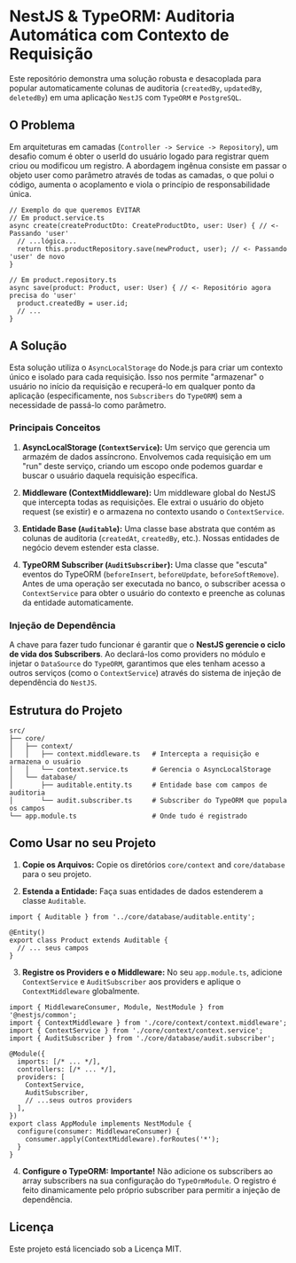**NestJS & TypeORM: Auditoria Automática com Contexto de Requisição**
=====================================================================

Este repositório demonstra uma solução robusta e desacoplada para popular automaticamente colunas de auditoria (`createdBy`, `updatedBy`, `deletedBy`) em uma aplicação `NestJS` com `TypeORM` e `PostgreSQL`.

**O Problema**
--------------

Em arquiteturas em camadas (`Controller -> Service -> Repository`), um desafio comum é obter o userId do usuário logado para registrar quem criou ou modificou um registro. A abordagem ingênua consiste em passar o objeto user como parâmetro através de todas as camadas, o que polui o código, aumenta o acoplamento e viola o princípio de responsabilidade única.

```
// Exemplo do que queremos EVITAR
// Em product.service.ts
async create(createProductDto: CreateProductDto, user: User) { // <- Passando 'user'
  // ...lógica...
  return this.productRepository.save(newProduct, user); // <- Passando 'user' de novo
}

// Em product.repository.ts
async save(product: Product, user: User) { // <- Repositório agora precisa do 'user'
  product.createdBy = user.id;
  // ...
}
```

**A Solução**
-------------

Esta solução utiliza o `AsyncLocalStorage` do Node.js para criar um contexto único e isolado para cada requisição. Isso nos permite "armazenar" o usuário no início da requisição e recuperá-lo em qualquer ponto da aplicação (especificamente, nos `Subscribers` do `TypeORM`) sem a necessidade de passá-lo como parâmetro.

### **Principais Conceitos**

1.  **AsyncLocalStorage (`ContextService`):** Um serviço que gerencia um armazém de dados assíncrono. Envolvemos cada requisição em um "run" deste serviço, criando um escopo onde podemos guardar e buscar o usuário daquela requisição específica.
    
2.  **Middleware (ContextMiddleware):** Um middleware global do NestJS que intercepta todas as requisições. Ele extrai o usuário do objeto request (se existir) e o armazena no contexto usando o `ContextService`.
    
3.  **Entidade Base (`Auditable`):** Uma classe base abstrata que contém as colunas de auditoria (`createdAt`, `createdBy`, etc.). Nossas entidades de negócio devem estender esta classe.
    
4.  **TypeORM Subscriber (`AuditSubscriber`):** Uma classe que "escuta" eventos do TypeORM (`beforeInsert`, `beforeUpdate`, `beforeSoftRemove`). Antes de uma operação ser executada no banco, o subscriber acessa o `ContextService` para obter o usuário do contexto e preenche as colunas da entidade automaticamente.
    

### **Injeção de Dependência**

A chave para fazer tudo funcionar é garantir que o **NestJS gerencie o ciclo de vida dos Subscribers**. Ao declará-los como providers no módulo e injetar o `DataSource` do `TypeORM`, garantimos que eles tenham acesso a outros serviços (como o `ContextService`) através do sistema de injeção de dependência do `NestJS`.

**Estrutura do Projeto**
------------------------
```
src/
├── core/
│   ├── context/
│   │   ├── context.middleware.ts   # Intercepta a requisição e armazena o usuário
│   │   └── context.service.ts      # Gerencia o AsyncLocalStorage
│   └── database/
│       ├── auditable.entity.ts     # Entidade base com campos de auditoria
│       └── audit.subscriber.ts     # Subscriber do TypeORM que popula os campos
└── app.module.ts                   # Onde tudo é registrado
```

**Como Usar no seu Projeto**
----------------------------

1.  **Copie os Arquivos:** Copie os diretórios `core/context` and `core/database` para o seu projeto.
    
2.  **Estenda a Entidade:** Faça suas entidades de dados estenderem a classe `Auditable`.
```
import { Auditable } from '../core/database/auditable.entity';

@Entity()
export class Product extends Auditable {
  // ... seus campos
}

```
3.  **Registre os Providers e o Middleware:** No seu `app.module.ts`, adicione `ContextService` e `AuditSubscriber` aos providers e aplique o `ContextMiddleware` globalmente.
```
import { MiddlewareConsumer, Module, NestModule } from '@nestjs/common';
import { ContextMiddleware } from './core/context/context.middleware';
import { ContextService } from './core/context/context.service';
import { AuditSubscriber } from './core/database/audit.subscriber';

@Module({
  imports: [/* ... */],
  controllers: [/* ... */],
  providers: [
    ContextService,
    AuditSubscriber,
    // ...seus outros providers
  ],
})
export class AppModule implements NestModule {
  configure(consumer: MiddlewareConsumer) {
    consumer.apply(ContextMiddleware).forRoutes('*');
  }
}
```
4.  **Configure o TypeORM:** **Importante!** Não adicione os subscribers ao array subscribers na sua configuração do `TypeOrmModule`. O registro é feito dinamicamente pelo próprio subscriber para permitir a injeção de dependência.
    

**Licença**
-----------
Este projeto está licenciado sob a Licença MIT.

